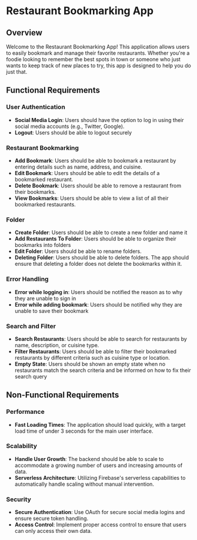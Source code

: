 # Restaurant Bookmarking App

## Overview

Welcome to the Restaurant Bookmarking App! This application allows users to easily bookmark and manage their favorite restaurants. Whether you're a foodie looking to remember the best spots in town or someone who just wants to keep track of new places to try, this app is designed to help you do just that.

## Functional Requirements

### User Authentication
- **Social Media Login**: Users should have the option to log in using their social media accounts (e.g., Twitter, Google).
- **Logout**: Users should be able to logout securely

### Restaurant Bookmarking
- **Add Bookmark**: Users should be able to bookmark a restaurant by entering details such as name, address, and cuisine.
- **Edit Bookmark**: Users should be able to edit the details of a bookmarked restaurant.
- **Delete Bookmark**: Users should be able to remove a restaurant from their bookmarks.
- **View Bookmarks**: Users should be able to view a list of all their bookmarked restaurants.

### Folder
- **Create Folder**: Users should be able to create a new folder and name it
- **Add Restaurants To Folder**: Users should be able to organize their bookmarks into folders
- **Edit Folder**: Users should be able to rename folders. 
- **Deleting Folder**: Users should be able to delete folders. The app should ensure that deleting a folder does not delete the bookmarks within it.

### Error Handling
- **Error while logging in**: Users should be notified the reason as to why they are unable to sign in
- **Error while adding bookmark**: Users should be notified why they are unable to save their bookmark

### Search and Filter
- **Search Restaurants**: Users should be able to search for restaurants by name, description, or cuisine type.
- **Filter Restaurants**: Users should be able to filter their bookmarked restaurants by different criteria such as cuisine type or location.
- **Empty State**: Users should be shown an empty state when no restaurants match the search criteria and be informed on how to fix their search query


## Non-Functional Requirements

### Performance
- **Fast Loading Times**: The application should load quickly, with a target load time of under 3 seconds for the main user interface.

### Scalability
- **Handle User Growth**: The backend should be able to scale to accommodate a growing number of users and increasing amounts of data.
- **Serverless Architecture**: Utilizing Firebase's serverless capabilities to automatically handle scaling without manual intervention.

### Security
- **Secure Authentication**: Use OAuth for secure social media logins and ensure secure token handling.
- **Access Control**: Implement proper access control to ensure that users can only access their own data.